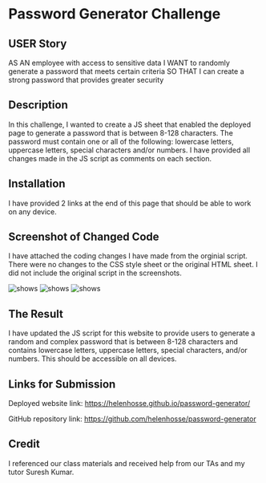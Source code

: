 # Password Generator Challenge

## USER Story

AS AN employee with access to sensitive data
I WANT to randomly generate a password that meets certain criteria
SO THAT I can create a strong password that provides greater security

## Description

In this challenge, I wanted to create a JS sheet that enabled the deployed page to generate a password that is between 8-128 characters. The password must contain one or all of the following: lowercase letters, uppercase letters, special characters and/or numbers. I have provided all changes made in the JS script as comments on each section.

## Installation

I have provided 2 links at the end of this page that should be able to work on any device.

## Screenshot of Changed Code

I have attached the coding changes I have made from the orginial script. There were no changes to the CSS style sheet or the original HTML sheet. I did not include the original script in the screenshots.

<img src="C:\Users\Hhosse\desktop\bootcamp\password-generator\password-changes1.PNG" alt=shows the changes made to the top part of the JS sheet.>
<img src="password-generator\password-changes2.PNG" alt=shows the changes made to the middle section of JS sheet.>
<img src="password-generator\password-changes3.PNG" alt=shows the final part of the changes made to the JS sheet.>

## The Result

I have updated the JS script for this website to provide users to generate a random and complex password that is between 8-128 characters and contains lowercase letters, uppercase letters, special characters, and/or numbers. This should be accessible on all devices.

## Links for Submission

Deployed website link: https://helenhosse.github.io/password-generator/

GitHub repository link: https://github.com/helenhosse/password-generator

## Credit

I referenced our class materials and received help from our TAs and my tutor Suresh Kumar.